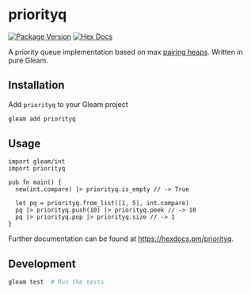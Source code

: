 # priorityq

[![Package Version](https://img.shields.io/hexpm/v/priorityq)](https://hex.pm/packages/priorityq)
[![Hex Docs](https://img.shields.io/badge/hex-docs-ffaff3)](https://hexdocs.pm/priorityq/)

A priority queue implementation based on max [pairing heaps](https://www.cs.cmu.edu/~sleator/papers/pairing-heaps.pdf). Written in pure Gleam.

## Installation

Add `priorityq` to your Gleam project

```sh
gleam add priorityq
```

## Usage

```gleam
import gleam/int
import priorityq

pub fn main() {
  new(int.compare) |> priorityq.is_empty // -> True

  let pq = priorityq.from_list([1, 5], int.compare)
  pq |> priorityq.push(10) |> priorityq.peek // -> 10
  pq |> priorityq.pop |> priorityq.size // -> 1
}
```

Further documentation can be found at <https://hexdocs.pm/priorityq>.

## Development

```sh
gleam test  # Run the tests
```
